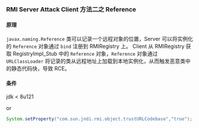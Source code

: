 ### RMI Server Attack Client 方法二之 Reference

#### 原理 

`javax.naming.Reference` 类可以记录一个远程对象的位置，Server 可以将实例化的 `Reference` 对象通过 `bind` 注册到 RMIRegistry 上。 Client 从 RMIRegistry 获取  RegistryImpl_Stub 中的 `Reference` 对象，`Reference` 对象通过 `URLClassLoader` 将记录的类从远程地址上加载到本地实例化，从而触发恶意类中的静态代码快，导致 RCE。

#### 条件

jdk < 8u121

or

```java
System.setProperty("com.sun.jndi.rmi.object.trustURLCodebase","true");
```